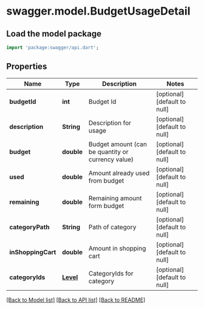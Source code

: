 # swagger.model.BudgetUsageDetail

## Load the model package
```dart
import 'package:swagger/api.dart';
```

## Properties
Name | Type | Description | Notes
------------ | ------------- | ------------- | -------------
**budgetId** | **int** | Budget Id | [optional] [default to null]
**description** | **String** | Description for usage | [optional] [default to null]
**budget** | **double** | Budget amount (can be quantity or currency value) | [optional] [default to null]
**used** | **double** | Amount already used from budget | [optional] [default to null]
**remaining** | **double** | Remaining amount form budget | [optional] [default to null]
**categoryPath** | **String** | Path of category | [optional] [default to null]
**inShoppingCart** | **double** | Amount in shopping cart | [optional] [default to null]
**categoryIds** | [**Level**](Level.md) | CategoryIds for category | [optional] [default to null]

[[Back to Model list]](../README.md#documentation-for-models) [[Back to API list]](../README.md#documentation-for-api-endpoints) [[Back to README]](../README.md)


